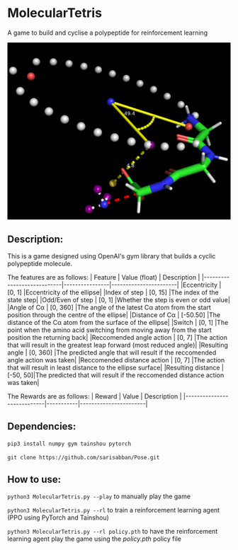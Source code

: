 # MolecularTetris
A game to build and cyclise a polypeptide for reinforcement learning 

![Alt Text](image.png)

## Description:
This is a game designed using OpenAI's gym library that builds a cyclic polypeptide molecule.

The features are as follows:
| Feature                    | Value (float)     | Description           |
|----------------------------|----------------|-----------------------|
|Eccentricity                | [0, 1]   |Eccentricity of the ellipse|
|Index of step               | [0, 15]  |The index of the state step|
|Odd/Even of step            | [0, 1]   |Whether the step is even or odd value|
|Angle of Cα                 | [0, 360] |The angle of the latest Cα atom from the start position through the centre of the ellipse|
|Distance of Cα              | [-50.50] |The distance of the Cα atom from the surface of the ellipse|
|Switch                      | [0, 1]   |The point when the amino acid switching from moving away from the start position the returning back|
|Reccomended angle action    | [0, 7]   |The action that will result in the greatest leap forward (most reduced angle)|
|Resulting angle             | [0, 360] |The predicted angle that will result if the reccomended angle action was taken|
|Reccomended distance action | [0, 7]   |The action that will result in least distance to the ellipse surface|
|Resulting distance          | [-50, 50]|The predicted that will result if the reccomended distance action was taken|

The Rewards are as follows:
| Reward                     | Value     | Description           |
|----------------------------|-----------|-----------------------|



## Dependencies:
`pip3 install numpy gym tainshou pytorch`

`git clone https://github.com/sarisabban/Pose.git`

## How to use:
`python3 MolecularTetris.py --play` to manually play the game

`python3 MolecularTetris.py --rl` to train a reinforcement learning agent (PPO using PyTorch and Tainshou)

`python3 MolecularTetris.py --rl policy.pth` to have the reinforcement learning agent play the game using the *policy.pth* policy file
